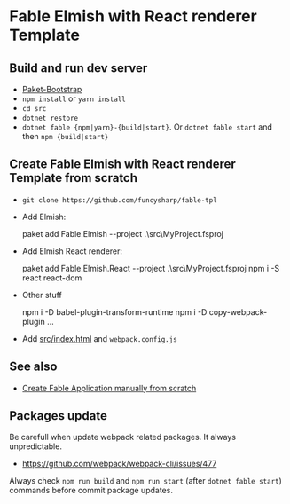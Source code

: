 # Fable Elmish with React renderer Template 

## Build and run dev server

- [Paket-Bootstrap](https://gist.github.com/maestrow/94d99017380adbcadff29f048f423729#file-paket-bootstrap-md)
- `npm install` or `yarn install`
- `cd src`
- `dotnet restore`
- `dotnet fable {npm|yarn}-{build|start}`. Or `dotnet fable start` and then `npm {build|start}`


## Create Fable Elmish with React renderer Template from scratch

- `git clone https://github.com/funcysharp/fable-tpl`

- Add Elmish: 
    
    paket add Fable.Elmish --project .\src\MyProject.fsproj
    
- Add Elmish React renderer:
    
    paket add Fable.Elmish.React --project .\src\MyProject.fsproj
    npm i -S react react-dom 
    
- Other stuff

    npm i -D babel-plugin-transform-runtime
    npm i -D copy-webpack-plugin
    ...
    
- Add [src/index.html](https://github.com/fable-elmish/sample-react-counter/blob/master/src/index.html) and `webpack.config.js`


## See also

- [Create Fable Application manually from scratch](https://gist.github.com/maestrow/70ed3fcee7127cac9b860923ea5e76a2)


## Packages update

Be carefull when update webpack related packages. It always unpredictable.

- https://github.com/webpack/webpack-cli/issues/477

Always check `npm run build` and `npm run start` (after `dotnet fable start`) commands before commit package updates.